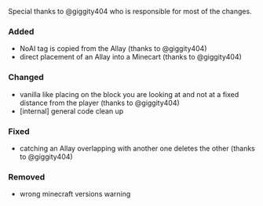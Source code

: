 
Special thanks to @giggity404 who is responsible for most of the changes.

### Added

- NoAI tag is copied from the Allay (thanks to @giggity404)
- direct placement of an Allay into a Minecart (thanks to @giggity404)

### Changed

- vanilla like placing on the block you are looking at and not at a fixed distance from the player (thanks to @giggity404)
- [internal] general code clean up

### Fixed

- catching an Allay overlapping with another one deletes the other (thanks to @giggity404)

### Removed

- wrong minecraft versions warning
